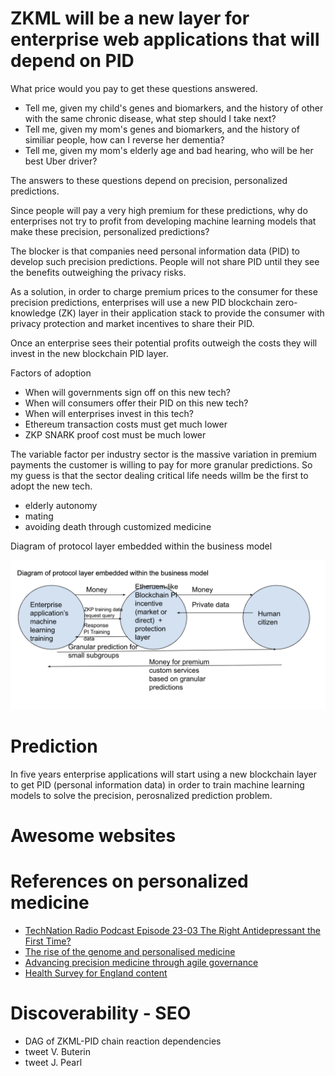 # ZKML will be a new layer for enterprise web applications that will depend on PID

What price would you pay to get these questions answered.

- Tell me, given my child's genes and biomarkers, and the history of other with the same chronic disease, what step should I take next?
- Tell me, given my mom's genes and biomarkers, and the history of similiar people, how can I reverse her dementia?
- Tell me, given my mom's elderly age and bad hearing, who will be her best Uber driver?

The answers to these questions depend on precision, personalized predictions.

Since people will pay a very high premium for these predictions, why do enterprises not try to profit from developing machine learning models
that make these precision, personalized predictions?

The blocker is that companies need personal information data (PID) to develop such precision predictions.
People will not share PID until they see the benefits outweighing the privacy risks.

As a solution, in order to charge premium prices to the consumer for these precision predictions, enterprises will use a new PID blockchain zero-knowledge (ZK) layer in their application stack to provide the consumer with privacy protection and market incentives to share their PID. 

Once an enterprise sees their potential profits outweigh the costs they will invest in the new blockchain PID layer. 

Factors of adoption 

- When will governments sign off on this new tech?
- When will consumers offer their PID on this new tech?
- When will enterprises invest in this tech?
- Ethereum transaction costs must get much lower
- ZKP SNARK proof cost must be much lower

The variable factor per industry sector is the massive variation in premium payments the customer is willing to pay for more granular predictions. So my guess is that the sector dealing critical life needs willm be the first to adopt the new tech.

- elderly autonomy
- mating
- avoiding death through customized medicine


Diagram of protocol layer embedded within the business model

![alt text](new-layer.png)


# Prediction 

In five years enterprise applications will start using a new blockchain layer to get PID (personal information data) in order to train machine learning models to solve the precision, perosnalized prediction problem.

# Awesome websites

# References on personalized medicine

- [TechNation Radio Podcast Episode 23-03 The Right Antidepressant the First Time?](https://podcasts.apple.com/us/podcast/technation-radio-podcast/id876042622?i=1000595534762)
- [The rise of the genome and personalised medicine](https://www.ncbi.nlm.nih.gov/pmc/articles/PMC6297695/)
- [Advancing precision medicine through agile governance](https://www.brookings.edu/research/advancing-precision-medicine-through-agile-governance/)
- [Health Survey for England content](https://digital.nhs.uk/data-and-information/areas-of-interest/public-health/health-survey-for-england---health-social-care-and-lifestyles/survey-content)

# Discoverability - SEO

- DAG of ZKML-PID chain reaction dependencies 
- tweet V. Buterin
- tweet J. Pearl
